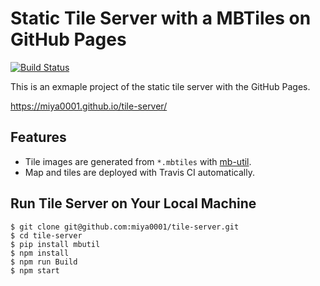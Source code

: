 # Static Tile Server with a MBTiles on GitHub Pages

[![Build Status](https://travis-ci.org/miya0001/tile-server.svg?branch=master)](https://travis-ci.org/miya0001/tile-server)

This is an exmaple project of the static tile server with the GitHub Pages.

https://miya0001.github.io/tile-server/

## Features

* Tile images are generated from `*.mbtiles` with [mb-util](https://github.com/mapbox/mbutil).
* Map and tiles are deployed with Travis CI automatically.

## Run Tile Server on Your Local Machine

```
$ git clone git@github.com:miya0001/tile-server.git
$ cd tile-server
$ pip install mbutil
$ npm install
$ npm run Build
$ npm start
```
